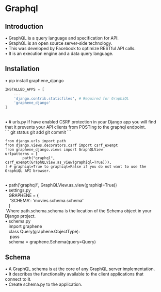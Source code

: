 # Graphql

## Introduction

•	GraphQL is a query language and specification for API. <br /> 
•	GraphQL is an open source server-side technology. <br /> 
•	This was developed by Facebook to optimize RESTful API calls. <br /> 
•	It is an execution engine and a data query language. <br /> 

## Installation

•	pip install graphene_django <br /> 
```python
INSTALLED_APPS = [
    ...
    'django.contrib.staticfiles', # Required for GraphiQL
    'graphene_django'
]
```
<br />
•	# urls.py If have enabled CSRF protection in your Django app you will find that it prevents your API clients from POSTing to the graphql endpoint. <br /> 
```
git status
git add
git commit
```
<br/>



```
from django.urls import path
from django.views.decorators.csrf import csrf_exempt
from graphene_django.views import GraphQLView
urlpatterns = [
    	path("graphql", csrf_exempt(GraphQLView.as_view(graphiql=True))),
] # graphiql=True to graphiql=False if you do not want to use the GraphiQL API browser.
```
<br />
•	path('graphql/', GraphQLView.as_view(graphiql=True)) <br /> 
•	settings.py <br /> 
      &nbsp;&nbsp;&nbsp;GRAPHENE = { <br /> 
    	&nbsp;&nbsp;&nbsp;&nbsp;'SCHEMA': 'movies.schema.schema' <br /> 
      &nbsp;&nbsp;&nbsp;} <br /> 
      &nbsp;Where path.schema.schema is the location of the Schema object in your Django project. <br /> 
•	schema.py <br /> 
      &nbsp;&nbsp;&nbsp;import graphene <br /> 
      &nbsp;&nbsp;&nbsp;class Query(graphene.ObjectType): <br /> 
    	      &nbsp;&nbsp;&nbsp;&nbsp;pass <br /> 
      &nbsp;&nbsp;&nbsp;schema = graphene.Schema(query=Query) <br /> 

## Schema

•	A GraphQL schema is at the core of any GraphQL server implementation. <br />
•	It describes the functionality available to the client applications that connect to it. <br />
•	Create schema.py to the application. <br />
